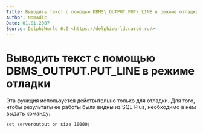 ```yaml
---
Title: Выводить текст с помощью DBMS\_OUTPUT.PUT\_LINE в режиме отладки
Author: Nomadic
Date: 01.01.2007
Source: DelphiWorld 6.0 <https://delphiworld.narod.ru/>
---
```



Выводить текст с помощью DBMS\_OUTPUT.PUT\_LINE в режиме отладки
================================================================

Эта функция используется действительно только для отладки. Для того,
чтобы результаты ее работы были видны из SQL Plus, необходимо в нем
выдать команду:

    set serveroutput on size 10000;


